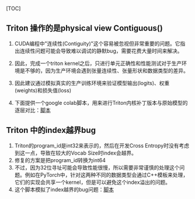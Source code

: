 [TOC]



## Triton 操作的是physical view Contiguous()

1. CUDA编程中"连续性(Contiguity)"这个容易被忽视但非常重要的问题。它指出连续性问题可能会导致难以调试的静默bug，需要花费大量时间来解决。
2. 因此，完成一个triton kernel之后，只进行单元正确性和性能测试对于生产环境是不够的，因为生产环境会遇到张量连续性、张量形状和数据类型的差异。

2. 因此建议通过模拟真实的生产训练环境来验证模型输出(logits)、权重(weights)和损失值(loss)
3. 下面提供一个google colab脚本，用来进行Triton内核补丁版本与原始模型的逐层对比：[脚本](https://colab.research.google.com/drive/1e52FH0BcE739GZaVp-3_Dv7mc4jF1aif?usp=sharing)

## Triton 中的index越界bug

1. Triton的program_id是int32来表示的，然后在开发Cross Entropy时没有考虑到这一点，导致在较大的Vocab Size时index会越界。
2. 修复的方案是把program_id转换为int64
3. 不过，因为32位寻址可能会导致性能很慢，所以需要非常谨慎的处理这个问题。例如在PyTorch中，针对这两种不同的数据类型会通过C++模板来处理，它们的实现会共享一个kernel，但是可以避免这个index溢出的问题。
4. 这个脚本模拟了index越界的bug问题：[脚本](https://colab.research.google.com/drive/1WgaU_cmaxVzx8PcdKB5P9yHB6_WyGd4T?usp=sharing#scrollTo=X_Dn9wzVNpMC)

